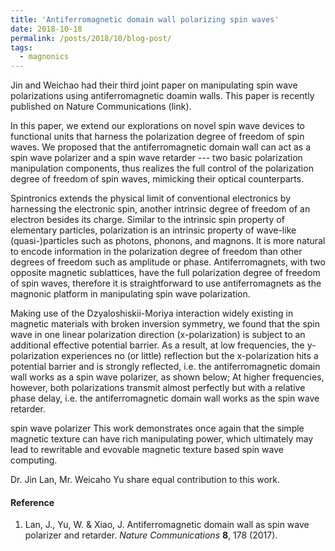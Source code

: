 ```yaml
---
title: 'Antiferromagnetic domain wall polarizing spin waves'
date: 2018-10-18
permalink: /posts/2018/10/blog-post/
tags:
  - magnonics
---
```


Jin and Weichao had their third joint paper on manipulating spin wave polarizations using antiferromagnetic doamin walls. This paper is recently published on Nature Communications (link). 

In this paper, we extend our explorations on novel spin wave devices to functional units that harness the polarization degree of freedom of spin waves. We proposed that the antiferromagnetic domain wall can act as a spin wave polarizer and a spin wave retarder --- two basic polarization manipulation components, thus realizes the full control of the polarization degree of freedom of spin waves, mimicking their optical counterparts.

Spintronics extends the physical limit of conventional electronics by harnessing the electronic spin, another intrinsic degree of freedom of an electron besides its charge. Similar to the intrinsic spin property of elementary particles, polarization is an intrinsic property of wave-like (quasi-)particles such as photons, phonons, and magnons. It is more natural to encode information in the polarization degree of freedom than other degrees of freedom such as amplitude or phase. Antiferromagnets, with two opposite magnetic sublattices, have the full polarization degree of freedom of spin waves, therefore it is straightforward to use antiferromagnets as the magnonic platform in manipulating spin wave polarization.

Making use of the Dzyaloshiskii-Moriya interaction widely existing in magnetic materials with broken inversion symmetry, we found that the spin wave in one linear polarization direction (x-polarization) is subject to an additional effective potential barrier. As a result, at low frequencies, the y-polarization experiences no (or little) reflection but the x-polarization hits a potential barrier and is strongly reflected, i.e. the antiferromagnetic domain wall works as a spin wave polarizer, as shown below; At higher frequencies, however, both polarizations transmit almost perfectly but with a relative phase delay, i.e. the antiferromagnetic domain wall works as the spin wave retarder.


spin wave polarizer
This work demonstrates once again that the simple magnetic texture can have rich manipulating power, which ultimately may lead to rewritable and evovable magnetic texture based spin wave computing. 

Dr. Jin Lan, Mr. Weicaho Yu share equal contribution to this work. 

#### Reference
1. Lan, J., Yu, W. & Xiao, J. Antiferromagnetic domain wall as spin wave polarizer and retarder. _Nature Communications_ __8__, 178 (2017).